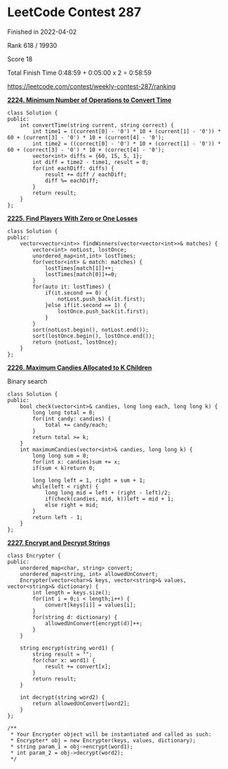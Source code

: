 # LeetCode Contest 287

Finished in 2022-04-02

Rank 618 / 19930

Score 18

Total Finish Time 0:48:59 + 0:05:00 x 2 = 0:58:59

https://leetcode.com/contest/weekly-contest-287/ranking

**[2224. Minimum Number of Operations to Convert Time](https://leetcode.com/problems/minimum-number-of-operations-to-convert-time/)**

```
class Solution {
public:
    int convertTime(string current, string correct) {
        int time1 = ((current[0] - '0') * 10 + (current[1] - '0')) * 60 + (current[3] - '0') * 10 + (current[4] - '0');
        int time2 = ((correct[0] - '0') * 10 + (correct[1] - '0')) * 60 + (correct[3] - '0') * 10 + (correct[4] - '0');
        vector<int> diffs = {60, 15, 5, 1};
        int diff = time2 - time1, result = 0;
        for(int eachDiff: diffs) {
            result += diff / eachDiff;
            diff %= eachDiff;
        }
        return result;
    }
};
```

**[2225. Find Players With Zero or One Losses](https://leetcode.com/problems/find-players-with-zero-or-one-losses/)**

```
class Solution {
public:
    vector<vector<int>> findWinners(vector<vector<int>>& matches) {
        vector<int> notLost, lostOnce;
        unordered_map<int,int> lostTimes;
        for(vector<int> & match: matches) {
            lostTimes[match[1]]++;
            lostTimes[match[0]]+=0;
        }
        for(auto it: lostTimes) {
            if(it.second == 0) {
                notLost.push_back(it.first);
            }else if(it.second == 1) {
                lostOnce.push_back(it.first);
            }
        }
        sort(notLost.begin(), notLost.end());
        sort(lostOnce.begin(), lostOnce.end());
        return {notLost, lostOnce};
    }
};
```

**[2226. Maximum Candies Allocated to K Children](https://leetcode.com/problems/maximum-candies-allocated-to-k-children/)**

Binary search

```
class Solution {
public:
    bool check(vector<int>& candies, long long each, long long k) {
        long long total = 0;
        for(int candy: candies) {
            total += candy/each;
        }
        return total >= k;
    }
    int maximumCandies(vector<int>& candies, long long k) {
        long long sum = 0;
        for(int x: candies)sum += x;
        if(sum < k)return 0;
        
        long long left = 1, right = sum + 1;
        while(left < right) {
            long long mid = left + (right - left)/2;
            if(check(candies, mid, k))left = mid + 1;
            else right = mid;
        }
        return left - 1;    
    }
};
```

**[2227. Encrypt and Decrypt Strings](https://leetcode.com/problems/encrypt-and-decrypt-strings/)**

```
class Encrypter {
public:
    unordered_map<char, string> convert;
    unordered_map<string, int> allowedUnConvert;
    Encrypter(vector<char>& keys, vector<string>& values, vector<string>& dictionary) {
        int length = keys.size();
        for(int i = 0;i < length;i++) {
            convert[keys[i]] = values[i];
        }
        for(string d: dictionary) {
            allowedUnConvert[encrypt(d)]++;
        }
    }
    
    string encrypt(string word1) {
        string result = "";
        for(char x: word1) {
            result += convert[x];
        }
        return result;
    }
    
    int decrypt(string word2) {
        return allowedUnConvert[word2];
    }
};

/**
 * Your Encrypter object will be instantiated and called as such:
 * Encrypter* obj = new Encrypter(keys, values, dictionary);
 * string param_1 = obj->encrypt(word1);
 * int param_2 = obj->decrypt(word2);
 */
```
